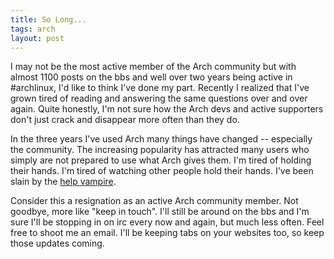 ```yaml
---
title: So Long...
tags: arch
layout: post
---
```


I may not be the most active member of the Arch community but with
almost 1100 posts on the bbs and well over two years being active in
\#archlinux, I'd like to think I've done my part.  Recently I realized
that I've grown tired of reading and answering the same questions over
and over again.  Quite honestly, I'm not sure how the Arch devs and
active supporters don't just crack and disappear more often than they
do.  

In the three years I've used Arch many things have changed -- especially
the community.  The increasing popularity has attracted many users who
simply are not prepared to use what Arch gives them.  I'm tired of
holding their hands.  I'm tired of watching other people hold their
hands.  I've been slain by the [help vampire][0].

Consider this a resignation as an active Arch community member.  Not
goodbye, more like "keep in touch".  I'll still be around on the bbs
and I'm sure I'll be stopping in on irc every now and again, but much
less often.  Feel free to shoot me an email.  I'll be keeping tabs on
your websites too, so keep those updates coming.

[0]: http://slash7.com/pages/vampires
